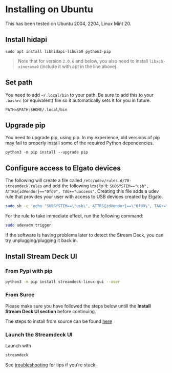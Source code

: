 # Installing on Ubuntu
This has been tested on Ubuntu 2004, 2204, Linux Mint 20.

## Install hidapi
``` console
sudo apt install libhidapi-libusb0 python3-pip
```

> Note that for version `2.0.6` and below, you also need to install `libxcb-xinerama0` (include it with apt in the line above). 
## Set path
You need to add `~/.local/bin` to your path. Be sure to add this to your `.bashrc` (or equivalent) file so it automatically sets it for you in future.
``` console
PATH=$PATH:$HOME/.local/bin
```
## Upgrade pip
You need to upgrade pip, using pip. In my experience, old versions of pip may fail to properly install some of the required Python dependencies.
```
python3 -m pip install --upgrade pip
```


## Configure access to Elgato devices
The following will create a file called `/etc/udev/rules.d/70-streamdeck.rules` and add the following text to it: `SUBSYSTEM=="usb", ATTRS{idVendor}=="0fd9", TAG+="uaccess"`. Creating this file adds a udev rule that provides your user with access to USB devices created by Elgato.
``` bash
sudo sh -c 'echo "SUBSYSTEM==\"usb\", ATTRS{idVendor}==\"0fd9\", TAG+=\"uaccess\"" > /etc/udev/rules.d/70-streamdeck.rules'
```
For the rule to take immediate effect, run the following command:
``` bash
sudo udevadm trigger
```
If the software is having problems later to detect the Stream Deck, you can try unplugging/plugging it back in.

## Install Stream Deck UI

### From Pypi with pip
```bash
python3 -m pip install streamdeck-linux-gui --user
```

### From Surce 
Please make sure you have followed the steps below untill the **Install Stream Deck UI section** before continuing.


The steps to install from source can be found [here](source.md)


### Launch the Streamdeck UI
Launch with
```bash
streamdeck
```

See [troubleshooting](../troubleshooting.md) for tips if you're stuck.
